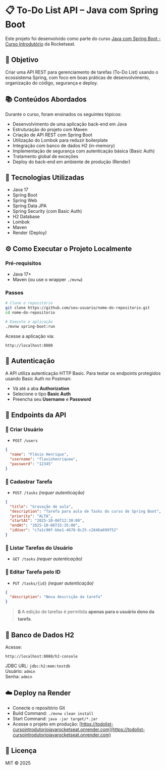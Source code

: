 # 📋 To-Do List API – Java com Spring Boot

Este projeto foi desenvolvido como parte do curso [Java com Spring Boot - Curso Introdutório](https://app.rocketseat.com.br/journey/java-com-spring-boot-curso-introdutorio) da Rocketseat.

## 🧠 Objetivo

Criar uma API REST para gerenciamento de tarefas (To-Do List) usando o ecossistema Spring, com foco em boas práticas de desenvolvimento, organização do código, segurança e deploy.

## 📚 Conteúdos Abordados

Durante o curso, foram ensinados os seguintes tópicos:

- Desenvolvimento de uma aplicação back-end em Java
- Estruturação do projeto com Maven
- Criação de API REST com Spring Boot
- Utilização do Lombok para reduzir boilerplate
- Integração com banco de dados H2 (in-memory)
- Implementação de segurança com autenticação básica (Basic Auth)
- Tratamento global de exceções
- Deploy do back-end em ambiente de produção (Render)

## 🚀 Tecnologias Utilizadas

- Java 17
- Spring Boot
- Spring Web
- Spring Data JPA
- Spring Security (com Basic Auth)
- H2 Database
- Lombok
- Maven
- Render (Deploy)

## ⚙️ Como Executar o Projeto Localmente

### Pré-requisitos

- Java 17+
- Maven (ou use o wrapper `./mvnw`)

### Passos

```bash
# Clone o repositório
git clone https://github.com/seu-usuario/nome-do-repositorio.git
cd nome-do-repositorio

# Execute a aplicação
./mvnw spring-boot:run
```

Acesse a aplicação via:

```
http://localhost:8080
```

## 🔐 Autenticação

A API utiliza autenticação HTTP Basic. Para testar os endpoints protegidos usando Basic Auth no Postman:

- Vá até a aba **Authorization**
- Selecione o tipo **Basic Auth**
- Preencha seu **Username** e **Password**

## 🔄 Endpoints da API

### 📌 Criar Usuário

- `POST /users`

```json
{
  "name": "Flávio Henrique",
  "username": "flaviohenriquew",
  "password": "12345"
}
```

### 📌 Cadastrar Tarefa

- `POST /tasks` _(requer autenticação)_

```json
{
  "title": "Gravação de aula",
  "description": "Tarefa para aula de Tasks do curso de Spring Boot",
  "priority": "ALTA",
  "startAt": "2025-10-06T12:30:00",
  "endAt": "2025-10-06T15:35:00",
  "idUser": "c7a1c90f-bbe1-4670-8c25-c2646a699f52"
}
```

### 📌 Listar Tarefas do Usuário

- `GET /tasks` _(requer autenticação)_

### 📌 Editar Tarefa pelo ID

- `PUT /tasks/{id}` _(requer autenticação)_

```json
{
  "description": "Nova descrição da tarefa"
}
```

> 🔒 A edição de tarefas é permitida **apenas para o usuário dono da tarefa**.

## 🧪 Banco de Dados H2

Acesse:

```
http://localhost:8080/h2-console
```

JDBC URL: `jdbc:h2:mem:testdb`  
Usuário: `admin`  
Senha: `admin`

## ☁️ Deploy na Render

- Conecte o repositório Git
- Build Command: `./mvnw clean install`
- Start Command: `java -jar target/*.jar`
- Acesse o projeto em produção: [https://todolist-cursointrodutoriojavarocketseat.onrender.com](https://todolist-cursointrodutoriojavarocketseat.onrender.com)

## 📝 Licença

MIT © 2025
